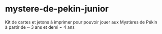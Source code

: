 # mystere-de-pekin-junior
Kit de cartes et jetons à imprimer pour pouvoir jouer aux Mystères de Pékin à partir de ~ 3 ans et demi ~ 4 ans
